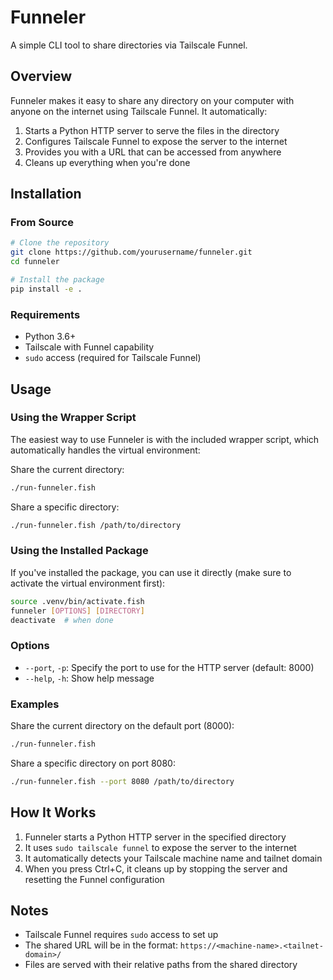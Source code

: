 # Funneler

A simple CLI tool to share directories via Tailscale Funnel.

## Overview

Funneler makes it easy to share any directory on your computer with anyone on the internet using Tailscale Funnel. It automatically:

1. Starts a Python HTTP server to serve the files in the directory
2. Configures Tailscale Funnel to expose the server to the internet
3. Provides you with a URL that can be accessed from anywhere
4. Cleans up everything when you're done

## Installation

### From Source

```bash
# Clone the repository
git clone https://github.com/yourusername/funneler.git
cd funneler

# Install the package
pip install -e .
```

### Requirements

- Python 3.6+
- Tailscale with Funnel capability
- `sudo` access (required for Tailscale Funnel)

## Usage

### Using the Wrapper Script

The easiest way to use Funneler is with the included wrapper script, which automatically handles the virtual environment:

Share the current directory:

```bash
./run-funneler.fish
```

Share a specific directory:

```bash
./run-funneler.fish /path/to/directory
```

### Using the Installed Package

If you've installed the package, you can use it directly (make sure to activate the virtual environment first):

```bash
source .venv/bin/activate.fish
funneler [OPTIONS] [DIRECTORY]
deactivate  # when done
```

### Options

- `--port`, `-p`: Specify the port to use for the HTTP server (default: 8000)
- `--help`, `-h`: Show help message

### Examples

Share the current directory on the default port (8000):

```bash
./run-funneler.fish
```

Share a specific directory on port 8080:

```bash
./run-funneler.fish --port 8080 /path/to/directory
```

## How It Works

1. Funneler starts a Python HTTP server in the specified directory
2. It uses `sudo tailscale funnel` to expose the server to the internet
3. It automatically detects your Tailscale machine name and tailnet domain
4. When you press Ctrl+C, it cleans up by stopping the server and resetting the Funnel configuration

## Notes

- Tailscale Funnel requires `sudo` access to set up
- The shared URL will be in the format: `https://<machine-name>.<tailnet-domain>/`
- Files are served with their relative paths from the shared directory
